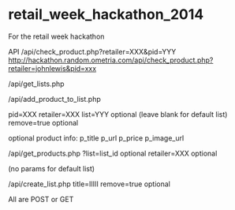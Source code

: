 retail_week_hackathon_2014
==========================

For the retail week hackathon

API
/api/check_product.php?retailer=XXX&pid=YYY
http://hackathon.random.ometria.com/api/check_product.php?retailer=johnlewis&pid=xxx

/api/get_lists.php

/api/add_product_to_list.php

pid=XXX
retailer=XXX
list=YYY optional (leave blank for default list)
remove=true optional

optional product info:
p_title
p_url
p_price
p_image_url


/api/get_products.php
?list=list_id optional
retailer=XXX optional

(no params for default list)

/api/create_list.php
title=IIIII
remove=true optional


All are POST or GET